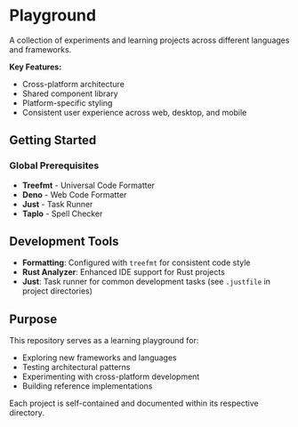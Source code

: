 # Playground

A collection of experiments and learning projects across different languages and frameworks.

**Key Features:**

- Cross-platform architecture
- Shared component library
- Platform-specific styling
- Consistent user experience across web, desktop, and mobile

## Getting Started

### Global Prerequisites

- **Treefmt** - Universal Code Formatter
- **Deno** - Web Code Formatter
- **Just** - Task Runner
- **Taplo** - Spell Checker

## Development Tools

- **Formatting**: Configured with `treefmt` for consistent code style
- **Rust Analyzer**: Enhanced IDE support for Rust projects
- **Just**: Task runner for common development tasks (see `.justfile` in project directories)

## Purpose

This repository serves as a learning playground for:

- Exploring new frameworks and languages
- Testing architectural patterns
- Experimenting with cross-platform development
- Building reference implementations

Each project is self-contained and documented within its respective directory.
